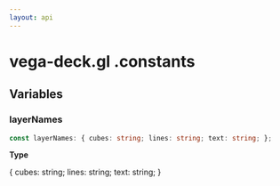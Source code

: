 ```yaml
---
layout: api
---
```


# vega-deck.gl .constants

## Variables

### layerNames

```typescript
const layerNames: { cubes: string; lines: string; text: string; };
```

**Type**

{ cubes: string; lines: string; text: string; }

[NamespaceImport-0]: constants.html#constants
[VariableDeclaration-2]: constants.html#layernames